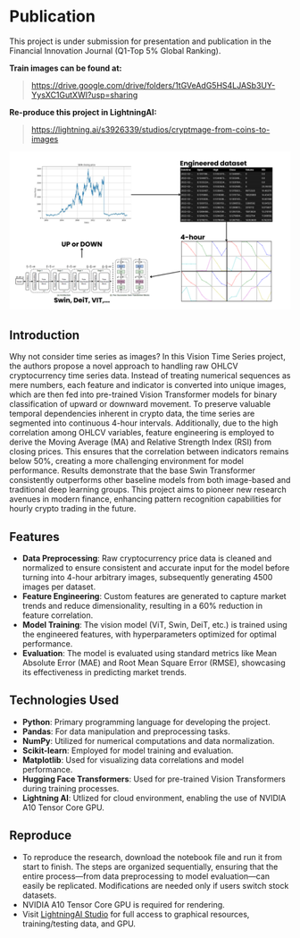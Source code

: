 # Publication 

This project is under submission for presentation and publication in the Financial Innovation Journal (Q1-Top 5% Global Ranking).

**Train images can be found at:**
> https://drive.google.com/drive/folders/1tGVeAdG5HS4LJASb3UY-YysXC1GutXWI?usp=sharing

**Re-produce this project in LightningAI:**
> https://lightning.ai/s3926339/studios/cryptmage-from-coins-to-images

![Your Banner](data/gg.png)

## Introduction 
Why not consider time series as images? In this Vision Time Series project, the authors propose a novel approach to handling raw OHLCV cryptocurrency time series data. Instead of treating numerical sequences as mere numbers, each feature and indicator is converted into unique images, which are then fed into pre-trained Vision Transformer models for binary classification of upward or downward movement. To preserve valuable temporal dependencies inherent in crypto data, the time series are segmented into continuous 4-hour intervals. Additionally, due to the high correlation among OHLCV variables, feature engineering is employed to derive the Moving Average (MA) and Relative Strength Index (RSI) from closing prices. This ensures that the correlation between indicators remains below 50%, creating a more challenging environment for model performance. Results demonstrate that the base Swin Transformer consistently outperforms other baseline models from both image-based and traditional deep learning groups. This project aims to pioneer new research avenues in modern finance, enhancing pattern recognition capabilities for hourly crypto trading in the future.

## Features

- **Data Preprocessing**: Raw cryptocurrency price data is cleaned and normalized to ensure consistent and accurate input for the model before turning into 4-hour arbitrary images, subsequently generating 4500 images per dataset. 
- **Feature Engineering**: Custom features are generated to capture market trends and reduce dimensionality, resulting in a 60% reduction in feature correlation.
- **Model Training**: The vision model (ViT, Swin, DeiT, etc.) is trained using the engineered features, with hyperparameters optimized for optimal performance.
- **Evaluation**: The model is evaluated using standard metrics like Mean Absolute Error (MAE) and Root Mean Square Error (RMSE), showcasing its effectiveness in predicting market trends.

## Technologies Used

- **Python**: Primary programming language for developing the project.
- **Pandas**: For data manipulation and preprocessing tasks.
- **NumPy**: Utilized for numerical computations and data normalization.
- **Scikit-learn**: Employed for model training and evaluation.
- **Matplotlib**: Used for visualizing data correlations and model performance.
- **Hugging Face Transformers**: Used for pre-trained Vision Transformers during training processes.
- **Lightning AI**: Utlized for cloud environment, enabling the use of NVIDIA A10 Tensor Core GPU.

## Reproduce

- To reproduce the research, download the notebook file and run it from start to finish. The steps are organized sequentially, ensuring that the entire process—from data preprocessing to model evaluation—can easily be replicated. Modifications are needed only if users switch stock datasets. 
- NVIDIA A10 Tensor Core GPU is required for rendering.
- Visit [LightningAI Studio](https://lightning.ai/s3926339/studios/cryptmage-from-coins-to-images) for full access to graphical resources, training/testing data, and GPU. 
